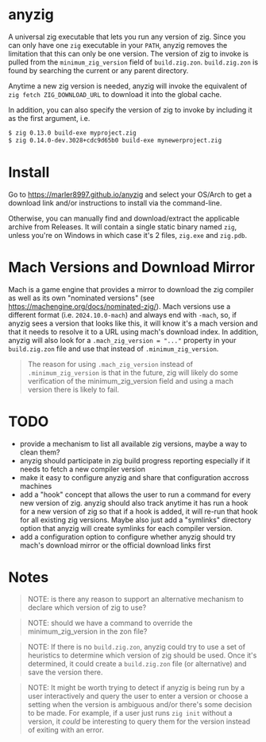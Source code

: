 # anyzig



A universal zig executable that lets you run any version of zig. Since you can only have one `zig` executable in your `PATH`, anyzig removes the limitation that this can only be one version. The version of zig to invoke is pulled from the `minimum_zig_version` field of `build.zig.zon`. `build.zig.zon` is found by searching the current or any parent directory.

Anytime a new zig version is needed, anyzig will invoke the equivalent of `zig fetch ZIG_DOWNLOAD_URL` to download it into the global cache.

In addition, you can also specify the version of zig to invoke by including it as the first argument, i.e.

```sh
$ zig 0.13.0 build-exe myproject.zig
$ zig 0.14.0-dev.3028+cdc9d65b0 build-exe mynewerproject.zig
```

# Install

Go to https://marler8997.github.io/anyzig and select your OS/Arch to get a download link and/or instructions to install via the command-line.

Otherwise, you can manually find and download/extract the applicable archive from Releases. It will contain a single static binary named `zig`, unless you're on Windows in which case it's 2 files, `zig.exe` and `zig.pdb`.

# Mach Versions and Download Mirror

Mach is a game engine that provides a mirror to download the zig compiler as well as its own "nominated versions" (see https://machengine.org/docs/nominated-zig/). Mach versions use a different format (i.e. `2024.10.0-mach`) and always end with `-mach`, so, if anyzig sees a version that looks like this, it will know it's a mach version and that it needs to resolve it to a URL using mach's download index.  In addition, anyzig will also look for a `.mach_zig_version = "..."` property in your `build.zig.zon` file and use that instead of `.minimum_zig_version`.

> The reason for using `.mach_zig_version` instead of `.minimum_zig_version` is that in the future, zig will likely do some verification of the minimum_zig_version field and using a mach version there is likely to fail.

# TODO

- provide a mechanism to list all available zig versions, maybe a way to clean them?
- anyzig should participate in zig build progress reporting especially if it needs to fetch a new compiler version
- make it easy to configure anyzig and share that configuration accross machines
- add a "hook" concept that allows the user to run a command for every new version of zig. anyzig should also track anytime it has run a hook for a new version of zig so that if a hook is added, it will re-run that hook for all existing zig versions.  Maybe also just add a "symlinks" directory option that anyzig will create symlinks for each compiler version.
- add a configuration option to configure whether anyzig should try mach's download mirror or the official download links first

# Notes

> NOTE: is there any reason to support an alternative mechanism to declare which version of zig to use?

> NOTE: should we have a command to override the minimum_zig_version in the zon file?

> NOTE: If there is no `build.zig.zon`, anyzig could try to use a set of heuristics to determine which version of zig should be used.  Once it's determined, it could create a `build.zig.zon` file (or alternative) and save the version there.

> NOTE: It might be worth trying to detect if anyzig is being run by a user interactively and query the user to enter a version or choose a setting when the version is ambiguous and/or there's some decision to be made.  For example, if a user just runs `zig init` without a version, it *could* be interesting to query them for the version instead of exiting with an error.
